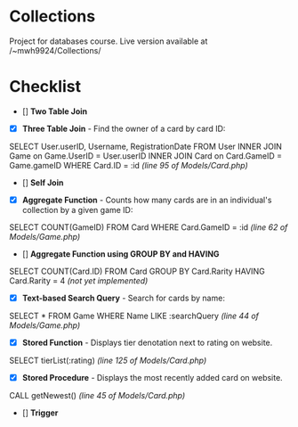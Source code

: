 # Collections
Project for databases course. Live version available at /~mwh9924/Collections/

# Checklist
- [] **Two Table Join**

- [x] **Three Table Join** - Find the owner of a card by card ID:

SELECT User.userID, Username, RegistrationDate 
FROM User
INNER JOIN Game on Game.UserID = User.userID
INNER JOIN Card on Card.GameID = Game.gameID
WHERE Card.ID = :id
*(line 95 of Models/Card.php)*
      
- [] **Self Join**

- [x] **Aggregate Function** - Counts how many cards are in an individual's collection by a given game ID:

SELECT COUNT(GameID)
FROM Card 
WHERE Card.GameID = :id
*(line 62 of Models/Game.php)*

- [] **Aggregate Function using GROUP BY and HAVING**

SELECT COUNT(Card.ID)
FROM Card
GROUP BY Card.Rarity
HAVING Card.Rarity = 4
*(not yet implemented)*

- [x] **Text-based Search Query** - Search for cards by name:

SELECT *
FROM Game
WHERE Name LIKE :searchQuery
*(line 44 of Models/Game.php)*

- [x] **Stored Function** - Displays tier denotation next to rating on website.

SELECT tierList(:rating)
*(line 125 of Models/Card.php)*

- [x] **Stored Procedure** - Displays the most recently added card on website.

CALL getNewest()
*(line 45 of Models/Card.php)*

- [] **Trigger**
